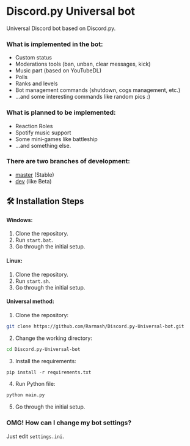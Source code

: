 # Discord.py Universal bot
Universal Discord bot based on Discord.py.
### What is implemented in the bot:
- Custom status
- Moderations tools (ban, unban, clear messages, kick)
- Music part (based on YouTubeDL)
- Polls
- Ranks and levels
- Bot management commands (shutdown, cogs management, etc.)
- ...and some interesting commands like random pics :)

### What is planned to be implemented:
- Reaction Roles
- Spotify music support
- Some mini-games like battleship
- ...and something else.

### There are two branches of development:
- [master](https://github.com/Rarmash/Discord.py-Universal-bot/tree/master) (Stable)
- [dev](https://github.com/Rarmash/Discord.py-Universal-bot/tree/dev) (like Beta)

## 🛠️ Installation Steps
#### Windows:
1. Clone the repository.
2. Run `start.bat`.
3. Go through the initial setup.
#### Linux:
1. Clone the repository.
2. Run `start.sh`.
3. Go through the initial setup.
#### Universal method:
1. Clone the repository:
  ```BASH
  git clone https://github.com/Rarmash/Discord.py-Universal-bot.git
  ```
2. Change the working directory:
```BASH
cd Discord.py-Universal-bot
```
3. Install the requirements:
```Python
pip install -r requirements.txt
```
4. Run Python file:
```Python
python main.py
```
5. Go through the initial setup.

### OMG! How can I change my bot settings?
Just edit `settings.ini`.
